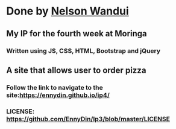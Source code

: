 # Done by [Nelson Wandui](https://github.com/EnnyDin)
## My IP for the fourth week at Moringa 
### Written using JS, CSS, HTML, Bootstrap and jQuery
## A site that allows user to order pizza
### Follow the link to navigate to the site:https://ennydin.github.io/ip4/
### LICENSE: https://github.com/EnnyDin/Ip3/blob/master/LICENSE

